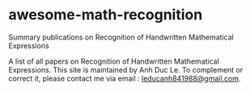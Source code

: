 # awesome-math-recognition

Summary publications on Recognition of Handwritten Mathematical Expressions

A list of all papers on Recognition of Handwritten Mathematical Expressions. This site is maintained by Anh Duc Le. To complement or correct it, please contact me via email : leducanh841988@gmail.com.
